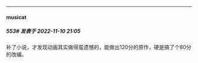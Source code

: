 

*****

####  musicat  
##### 553#       发表于 2022-11-10 21:05

补了小说，才发现动画其实做得蛮遗憾的，能做出120分的原作，硬是搞了个80分的改编。

